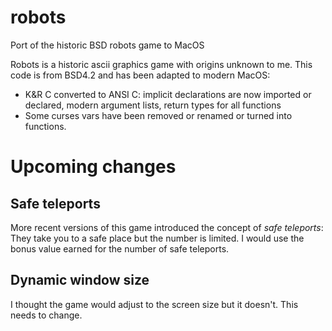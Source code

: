 # robots
Port of the historic BSD robots game to MacOS

Robots is a historic ascii graphics game with origins unknown to me.
This code is from BSD4.2 and has been adapted to modern MacOS:
* K&R C converted to ANSI C: implicit declarations are now imported or declared, modern
argument lists, return types for all functions
* Some curses vars have been removed or renamed or turned into functions.

# Upcoming changes

## Safe teleports
More recent versions of this game introduced the concept of _safe teleports_:
They take you to a safe place but the number is limited. I would use the bonus
value earned for the number of safe teleports.

## Dynamic window size
I thought the game would adjust to the screen size but it doesn't. This needs to change.